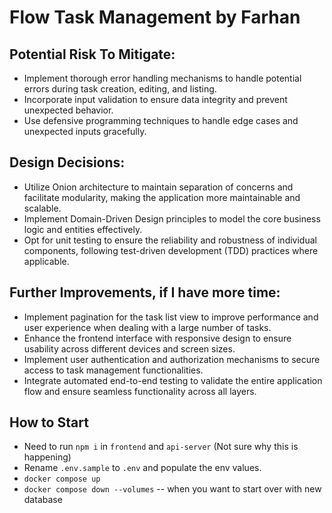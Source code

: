 # Flow Task Management by Farhan

## Potential Risk To Mitigate:

- Implement thorough error handling mechanisms to handle potential errors during task creation, editing, and listing.
- Incorporate input validation to ensure data integrity and prevent unexpected behavior.
- Use defensive programming techniques to handle edge cases and unexpected inputs gracefully.

## Design Decisions:

- Utilize Onion architecture to maintain separation of concerns and facilitate modularity, making the application more maintainable and scalable.
- Implement Domain-Driven Design principles to model the core business logic and entities effectively.
- Opt for unit testing to ensure the reliability and robustness of individual components, following test-driven development (TDD) practices where applicable.

## Further Improvements, if I have more time:

- Implement pagination for the task list view to improve performance and user experience when dealing with a large number of tasks.
- Enhance the frontend interface with responsive design to ensure usability across different devices and screen sizes.
- Implement user authentication and authorization mechanisms to secure access to task management functionalities.
- Integrate automated end-to-end testing to validate the entire application flow and ensure seamless functionality across all layers.

## How to Start

- Need to run `npm i` in `frontend` and `api-server` (Not sure why this is happening)
- Rename `.env.sample` to `.env` and populate the env values. 
- `docker compose up`
- `docker compose down --volumes` -- when you want to start over with new database

